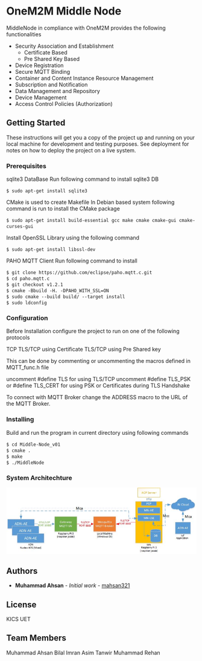 # OneM2M Middle Node

MiddleNode in compliance with OneM2M provides the following functionalities
- Security Association and Establishment
	- Certificate Based
	- Pre Shared Key Based
- Device Registration
- Secure MQTT Binding
- Container and Content Instance Resource Management
- Subscription and Notification
- Data Management and Repository
- Device Management
- Access Control Policies (Authorization)

## Getting Started

These instructions will get you a copy of the project up and running on your local machine for development and testing purposes. See deployment for notes on how to deploy the project on a live system.

### Prerequisites

sqlite3 DataBase
Run following command to install sqlite3 DB

```
$ sudo apt-get install sqlite3
```

CMake is used to create Makefile
In Debian based system following command is run to install the CMake package 
```
$ sudo apt-get install build-essential gcc make cmake cmake-gui cmake-curses-gui
```

Install OpenSSL Library using the following command
```
$ sudo apt-get install libssl-dev
```

PAHO MQTT Client
Run following command to install
```
$ git clone https://github.com/eclipse/paho.mqtt.c.git
$ cd paho.mqtt.c
$ git checkout v1.2.1
$ cmake -Bbuild -H. -DPAHO_WITH_SSL=ON
$ sudo cmake --build build/ --target install
$ sudo ldconfig
```


### Configuration

Before Installation configure the project to run on one of the following protocols

TCP
TLS/TCP using Certificate
TLS/TCP using Pre Shared key

This can be done by commenting or uncommenting the macros defined in MQTT_func.h file 

uncomment #define TLS for using TLS/TCP
uncomment #define TLS_PSK or #define TLS_CERT for using PSK or Certificates during TLS Handshake

To connect with MQTT Broker change the ADDRESS macro to the URL of the MQTT Broker. 
 

### Installing

Build and run the program in current directory using following commands 

```
$ cd Middle-Node_v01
$ cmake .
$ make
$ ./MiddleNode
``` 


### System Architechture

![Alt text](SystemArchitechture.jpg?raw=true "System Architechture")

## Authors

* **Muhammad Ahsan** - *Initial work* - [mahsan321](https://github.com/mahsan321)

## License

KICS UET

## Team Members
Muhammad Ahsan
Bilal Imran
Asim Tanwir
Muhammad Rehan
